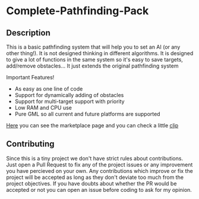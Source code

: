 # Complete-Pathfinding-Pack
## Description
This is a basic pathfinding system that will help you to set an AI (or any other thing!). It is not designed thinking in different algorithms. It is designed to give a lot of functions in the same system so it's easy to save targets, add/remove obstacles... It just extends the original pathfinding system

Important Features!

* As easy as one line of code
* Support for dynamically adding of obstacles
* Support for multi-target support with priority
* Low RAM and CPU use
* Pure GML so all current and future platforms are supported

[Here](https://marketplace.yoyogames.com/assets/3165/complete-pathfinding-pack) you can see the marketplace page and you can check a little [clip](https://www.youtube.com/watch?v=O8Ph-XfeIlU)

## Contributing
Since this is a tiny project we don't have strict rules about contributions. Just open a Pull Request to fix any of the project issues or any improvement you have percieved on your own. Any contributions which improve or fix the project will be accepted as long as they don't deviate too much from the project objectives. If you have doubts about whether the PR would be accepted or not you can open an issue before coding to ask for my opinion.
